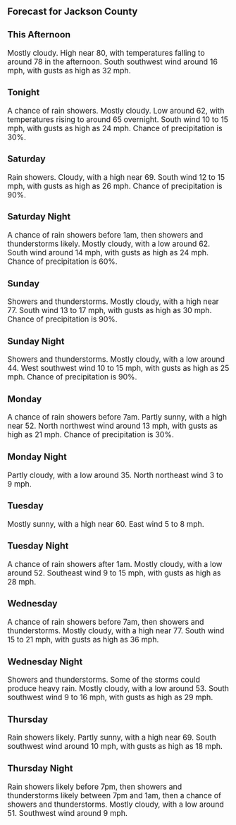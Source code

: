 <div>
   <h2>Forecast for Jackson County</h2>
   <p>
      <div style="font-size:120%">
         <h3>This Afternoon</h3>Mostly cloudy. High near 80, with temperatures falling to around 78 in the afternoon. South southwest wind around 16 mph,
         with gusts as high as 32 mph.<br></div>
   </p>
   <p>
      <div style="font-size:120%">
         <h3>Tonight</h3>A chance of rain showers. Mostly cloudy. Low around 62, with temperatures rising to around 65 overnight. South wind 10 to
         15 mph, with gusts as high as 24 mph. Chance of precipitation is 30%.<br></div>
   </p>
   <p>
      <div style="font-size:120%">
         <h3>Saturday</h3>Rain showers. Cloudy, with a high near 69. South wind 12 to 15 mph, with gusts as high as 26 mph. Chance of precipitation
         is 90%.<br></div>
   </p>
   <p>
      <div style="font-size:120%">
         <h3>Saturday Night</h3>A chance of rain showers before 1am, then showers and thunderstorms likely. Mostly cloudy, with a low around 62. South wind
         around 14 mph, with gusts as high as 24 mph. Chance of precipitation is 60%.<br></div>
   </p>
   <p>
      <div style="font-size:120%">
         <h3>Sunday</h3>Showers and thunderstorms. Mostly cloudy, with a high near 77. South wind 13 to 17 mph, with gusts as high as 30 mph. Chance
         of precipitation is 90%.<br></div>
   </p>
   <p>
      <div style="font-size:120%">
         <h3>Sunday Night</h3>Showers and thunderstorms. Mostly cloudy, with a low around 44. West southwest wind 10 to 15 mph, with gusts as high as 25
         mph. Chance of precipitation is 90%.<br></div>
   </p>
   <p>
      <div style="font-size:120%">
         <h3>Monday</h3>A chance of rain showers before 7am. Partly sunny, with a high near 52. North northwest wind around 13 mph, with gusts as
         high as 21 mph. Chance of precipitation is 30%.<br></div>
   </p>
   <p>
      <div style="font-size:120%">
         <h3>Monday Night</h3>Partly cloudy, with a low around 35. North northeast wind 3 to 9 mph.<br></div>
   </p>
   <p>
      <div style="font-size:120%">
         <h3>Tuesday</h3>Mostly sunny, with a high near 60. East wind 5 to 8 mph.<br></div>
   </p>
   <p>
      <div style="font-size:120%">
         <h3>Tuesday Night</h3>A chance of rain showers after 1am. Mostly cloudy, with a low around 52. Southeast wind 9 to 15 mph, with gusts as high as
         28 mph.<br></div>
   </p>
   <p>
      <div style="font-size:120%">
         <h3>Wednesday</h3>A chance of rain showers before 7am, then showers and thunderstorms. Mostly cloudy, with a high near 77. South wind 15 to
         21 mph, with gusts as high as 36 mph.<br></div>
   </p>
   <p>
      <div style="font-size:120%">
         <h3>Wednesday Night</h3>Showers and thunderstorms. Some of the storms could produce heavy rain. Mostly cloudy, with a low around 53. South southwest
         wind 9 to 16 mph, with gusts as high as 29 mph.<br></div>
   </p>
   <p>
      <div style="font-size:120%">
         <h3>Thursday</h3>Rain showers likely. Partly sunny, with a high near 69. South southwest wind around 10 mph, with gusts as high as 18 mph.<br></div>
   </p>
   <p>
      <div style="font-size:120%">
         <h3>Thursday Night</h3>Rain showers likely before 7pm, then showers and thunderstorms likely between 7pm and 1am, then a chance of showers and thunderstorms.
         Mostly cloudy, with a low around 51. Southwest wind around 9 mph.<br></div>
   </p>
</div>